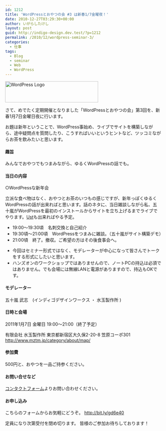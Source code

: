 ```yaml
---
id: 1212
title: 'WordPressとおやつの会 #3 は新春1/7金曜夜！'
date: 2010-12-27T03:29:30+00:00
author: いがらしたけし
layout: post
guid: http://indigo-design.dev.test/?p=1212
permalink: /2010/12/wordpress-seminar-3/
categories:
  - 仕事
tags:
  - Blog
  - seminar
  - Web
  - WordPress
---
```

<a href="https://indigo-design.org/2010/12/wordpress-seminar-3/wordpress-logo-hoz-rgb/" rel="attachment wp-att-1214"><img src="https://indigo-design.org/wp-content/uploads/2010/12/wordpress-logo-hoz-rgb.png" alt="WordPress Logo" title="wordpress-logo-hoz-rgb" width="300" height="68" class="alignnone size-full wp-image-1214" /></a>

さて、めでたく定期開催となりました「WordPressとおやつの会」第3回を、新春1月7日金曜日夜に行います。

お題は新年ということで、WordPress事始め、ライブでサイトを構築しながら、途中疑問点を質問したり、こうすればいいというヒントなど、ツッコミながらお茶を飲みたいと思います。
<!--more-->
<h4>趣旨</h4> 

みんなでおやつでもつまみながら、ゆるくWordPressの話でも。 

<h4>当日の内容</h4> 

○WordPressな新年会

立派な食べ物はなく、おやつとお茶のいつもの感じですが、新年っぽくゆるくWordPressの話が出来ればと思います。話のネタに、当日雑談しながら私、五十嵐がWordPressを最初のインストールからサイトを立ち上げるまでライブでやります。<a href="http://www.ustream.tv/channel/webcreation-81">Ust</a>も出来ればやる予定。 

<ul>
	<li>19:00～19:30頃　名刺交換と自己紹介 </li>
	<li>19:30頃～21:00頃　WordPressをつまみに雑談。（五十嵐がサイト構築デモ） </li>
	<li>21:00頃　終了。撤収。ご希望の方はその後食事会へ。 </li>
</ul>

<ul>
	<li>今回はセミナー形式ではなく、モデレーターが中心になって皆さんでトークをする形式にしたいと思います。</li>
	<li>ハンズオンのワークショップではありませんので、ノートPCの持込は必須ではありません。でも会場には無線LANと電源がありますので、持込もOKです。</li>
 </ul>

<h4>モデレーター</h4> 

五十嵐 武志　(インディゴデザインワークス ・ 水玉製作所 ) 

<h4>日時と会場</h4> 

2011年1月7日 金曜日 19:00～21:00（終了予定） 

有限会社 水玉製作所 
東京都新宿区大久保2-20-8 笠原コーポ301 
http://www.mztm.jp/category/about/map/ 

<h4>参加費</h4> 

500円と、おやつを一品ご持参ください。 

<h4>お問い合せなど</h4> 

<a href="https://indigo-design.org/about-the-author/#contact">コンタクトフォーム</a>よりお問い合わせください。 

<h4>お申し込み</h4>

こちらのフォームからお気軽にどうぞ。
<a href="http://bit.ly/gd6e40">http://bit.ly/gd6e40</a>

定員になり次第受付を閉め切ります。
皆様のご参加お待ちしております！